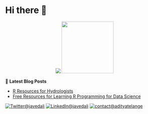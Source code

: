 <!--
**javedali99/javedali99** is a ✨ _special_ ✨ repository because its `README.md` (this file) appears on your GitHub profile. 
# Hi there 👋
Here are some ideas to get you started:

- 🔭 I’m currently working on ...
- 🌱 I’m currently learning ...
- 👯 I’m looking to collaborate on ...
- 🤔 I’m looking for help with ...
- 💬 Ask me about ...
- 📫 How to reach me: ...
- 😄 Pronouns: ...
- ⚡ Fun fact: ...

I am a :ocean: *Water Resources Engineer* and *Multi Hazards Risk Researcher*. My work focuses on studying hydro-meteorological extreme events and population exposure and vulnerability dynamics for forecasting the potential socio-economic impacts of weather-related disasters.

<p align="center">
  <a href="http://javedali.net/" title="Personal Website" target="_blank">
    <img alt="Javed Ali's Personal Website" src="https://i.dlpng.com/static/png/5510623-free-png-website-icons-konfest-web-png-1078_1078_preview.png" width="50" height="50" >
  </a>
  <a href="https://www.linkedin.com/in/javedali18/" title="LinkedIn" target="_blank">
  <img alt="Javed Ali on Linkedin" src="http://saad.ninja/img/temp/linkedin.png" width="50" height="50" >
  </a>
 
  <a href="https://twitter.com/javedali99" title="Twitter" target="_blank">
    <img alt="Javed Ali on Twitter" src="http://saad.ninja/img/temp/twitter.png" width="50" height="50" >
  </a>
   </p>
 <a href="https://scholar.google.com/citations?user=HUQ0pVsAAAAJ&hl=en"><img src="https://img.shields.io/badge/Google%20Scholar-GoogleScholar%40javedali-blue" alt="GoogleScholar@javedali" ></a>
 
 <a href="https://www.hackerrank.com/javedali28"><img src="https://img.shields.io/badge/HackerRank--_.svg?style=social&logo=hackerrank" alt="HackerRank@javedali"></a>
-->





 
   
   
   
   
   <h1>Hi there 👋</h1>
<p align="center">
  <img src="https://github-readme-stats.vercel.app/api?username=javedali99&show_icons=true&hide_title=true">
  <img height="165"  src="https://github-readme-stats.vercel.app/api/top-langs/?username=javedali99&layout=compact&langs_count=10" />
  
  📕 **Latest Blog Posts**
  
  <!-- BLOG:START -->
- [R Resources for Hydrologists](https://www.javedali.net/post/r-resources-for-hydrologists/)
- [Free Resources for Learning R Programming for Data Science](https://www.javedali.net/post/r-resources/)
<!-- BLOG:END -->
  
 
  <a href="https://twitter.com/javedali99"><img src="https://img.shields.io/badge/Twitter--_.svg?style=social&logo=twitter" alt="Twitter@javedali"></a>
  <a href="https://www.linkedin.com/in/javedali18"><img src="https://img.shields.io/badge/LinkedIn--_.svg?style=social&logo=linkedin" alt="LinkedIn@javedali"></a>
  <a href="https://javedali.net/"><img src="https://img.shields.io/badge/Contact%20Me--_.svg?style=social" alt="contact@adityatelange"></a>
 
</p>

